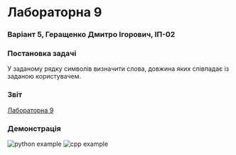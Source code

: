 # Лабораторна 9
### Варіант 5, Геращенко Дмитро Ігорович, ІП-02

### Постановка задачі
У заданому рядку символів визначити слова, довжина яких співпадає із заданою користувачем.
### Звіт
[Лабораторна 9](https://github.com/moodduckk/labs/raw/master/reports/09-string.docx)

### Демонстрація
![python example](https://moodduckk.github.io/labs/examples/09-string-python.png)
![cpp    example](https://moodduckk.github.io/labs/examples/09-string-cpp.png)
